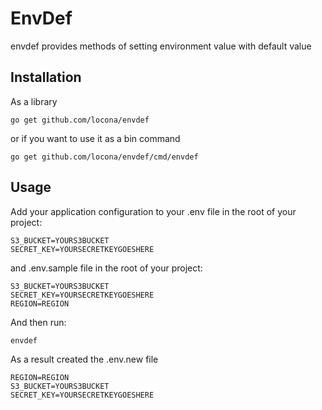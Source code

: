 # EnvDef

envdef provides methods of setting environment value with default value

## Installation

As a library

```
go get github.com/locona/envdef
```

or if you want to use it as a bin command

```
go get github.com/locona/envdef/cmd/envdef
```

## Usage

Add your application configuration to your .env file in the root of your project:

```
S3_BUCKET=YOURS3BUCKET
SECRET_KEY=YOURSECRETKEYGOESHERE
```

and .env.sample file in the root of your project:

```
S3_BUCKET=YOURS3BUCKET
SECRET_KEY=YOURSECRETKEYGOESHERE
REGION=REGION
```

And then run:
```
envdef
```

As a result created the .env.new file

```
REGION=REGION
S3_BUCKET=YOURS3BUCKET
SECRET_KEY=YOURSECRETKEYGOESHERE
```
